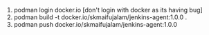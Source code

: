 1. podman login docker.io [don't login with docker as its having bug]
2. podman build -t docker.io/skmaifujalam/jenkins-agent:1.0.0 .
3. podman push docker.io/skmaifujalam/jenkins-agent:1.0.0
